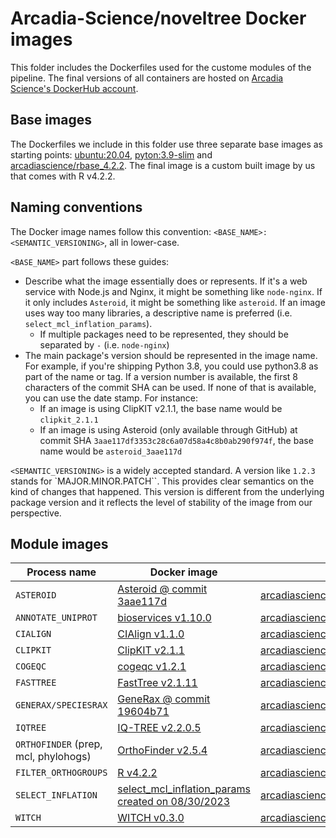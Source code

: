# Arcadia-Science/noveltree Docker images

This folder includes the Dockerfiles used for the custome modules of the pipeline. The final versions of all containers are hosted on [Arcadia Science's DockerHub account](https://hub.docker.com/u/arcadiascience).

## Base images

The Dockerfiles we include in this folder use three separate base images as starting points: [ubuntu:20.04](https://hub.docker.com/layers/library/ubuntu/20.04/images/sha256-3246518d9735254519e1b2ff35f95686e4a5011c90c85344c1f38df7bae9dd37?context=explore), [pyton:3.9-slim](https://hub.docker.com/layers/library/python/3.9-slim/images/sha256-b370e60efdfcc5fcb0a080c0905bbcbeb1060db3ce07c3ea0e830b0d4a17f758) and [arcadiascience/rbase_4.2.2](https://hub.docker.com/r/arcadiascience/rbase_4.2.2). The final image is a custom built image by us that comes with R v4.2.2.

## Naming conventions

The Docker image names follow this convention: `<BASE_NAME>:<SEMANTIC_VERSIONING>`, all in lower-case.

`<BASE_NAME>` part follows these guides:
* Describe what the image essentially does or represents. If it's a web service with Node.js and Nginx, it might be something like `node-nginx`. If it only includes `Asteroid`, it might be something like `asteroid`. If an image uses way too many libraries, a descriptive name is preferred (i.e. `select_mcl_inflation_params`).
  * If multiple packages need to be represented, they should be separated by `-` (i.e. `node-nginx`)
* The main package's version should be represented in the image name. For example, if you're shipping Python 3.8, you could use python3.8 as part of the name or tag. If a version number is available, the first 8 characters of the commit SHA can be used. If none of that is available, you can use the date stamp. For instance:
  * If an image is using ClipKIT v2.1.1, the base name would be `clipkit_2.1.1`
  * If an image is using Asteroid (only available through GitHub) at commit SHA `3aae117df3353c28c6a07d58a4c8b0ab290f974f`, the base name would be `asteroid_3aae117d`

`<SEMANTIC_VERSIONING>` is a widely accepted standard. A version like `1.2.3` stands for `MAJOR.MINOR.PATCH``. This provides clear semantics on the kind of changes that happened. This version is different from the underlying package version and it reflects the level of stability of the image from our perspective.

## Module images

| Process name                         | Docker image                                                         | Hosted image location                                                                                                    |
| ------------------------------------ | -------------------------------------------------------------------- | ----------------------------------------------------------------------------------------------------------------- |
| `ASTEROID`                           | [Asteroid @ commit 3aae117d](./asteroid/)                             | [arcadiascience/asteroid_3aae117d-disco_20e10c33](https://hub.docker.com/r/arcadiascience/asteroid_3aae117d-disco_20e10c33)
| `ANNOTATE_UNIPROT`                   | [bioservices v1.10.0](./bioservices/)                             | [arcadiascience/bioservices_1.10.0](https://hub.docker.com/r/arcadiascience/bioservices_1.10.0)                       |
| `CIALIGN`                            | [CIAlign v1.1.0](./cialign/)                                         | [arcadiascience/cialign_1.1.0](https://hub.docker.com/r/arcadiascience/cialign_1.1.0)                             |
| `CLIPKIT`                            | [ClipKIT v2.1.1](./clipkit/)                                         | [arcadiascience/clipkit_2.1.1-seqmagick_0.8.4](https://hub.docker.com/r/arcadiascience/clipkit_2.1.1-seqmagick_0.8.4)                             |
| `COGEQC`                             | [cogeqc v1.2.1](./cogeqc/)                                           | [arcadiascience/cogeqc_1.2.1](https://hub.docker.com/r/arcadiascience/cogeqc_1.2.1)                               |
| `FASTTREE`                 | [FastTree v2.1.11](./fasttree/)                               | [arcadiascience/fasttree_2.1.11](https://hub.docker.com/r/arcadiascience/fasttree_2.1.11)                         |
| `GENERAX/SPECIESRAX`                 | [GeneRax @ commit 19604b71](./generax/)                               | [arcadiascience/generax_19604b71](https://hub.docker.com/r/arcadiascience/generax_19604b71)                         |
| `IQTREE`                             | [IQ-TREE v2.2.0.5](./iqtree/)                                        | [arcadiascience/iqtree_2.2.0.5](https://hub.docker.com/r/arcadiascience/iqtree_2.2.0.5)                        |
| `ORTHOFINDER` (prep, mcl, phylohogs) | [OrthoFinder v2.5.4](./orthofinder)                                  | [arcadiascience/orthofinder_2.5.4](https://hub.docker.com/r/arcadiascience/orthofinder_2.5.4)                     |
| `FILTER_ORTHOGROUPS`                 | [R v4.2.2](./rbase/)                                                 | [arcadiascience/rbase_4.2.2](https://hub.docker.com/r/arcadiascience/rbase_4.2.2)                                 |
| `SELECT_INFLATION`                   | [select_mcl_inflation_params created on 08/30/2023](./select_mcl_inflation_params/) | [arcadiascience/select_mcl_inflation_params_08302023](https://hub.docker.com/r/arcadiascience/select_mcl_inflation_params_08302023) |
| `WITCH`                   | [WITCH v0.3.0](./witch/) | [arcadiascience/witch_0.3.0](https://hub.docker.com/r/arcadiascience/witch_0.3.0) |
